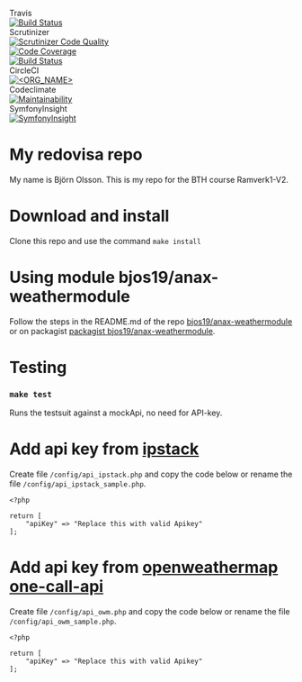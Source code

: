 Travis  
[![Build Status](https://travis-ci.com/bjorn-87/ramverk1.svg?branch=master)](https://travis-ci.com/bjorn-87/ramverk1)  
Scrutinizer  
[![Scrutinizer Code Quality](https://scrutinizer-ci.com/g/bjorn-87/ramverk1/badges/quality-score.png?b=master)](https://scrutinizer-ci.com/g/bjorn-87/ramverk1/?branch=master)  
[![Code Coverage](https://scrutinizer-ci.com/g/bjorn-87/ramverk1/badges/coverage.png?b=master)](https://scrutinizer-ci.com/g/bjorn-87/ramverk1/?branch=master)  
[![Build Status](https://scrutinizer-ci.com/g/bjorn-87/ramverk1/badges/build.png?b=master)](https://scrutinizer-ci.com/g/bjorn-87/ramverk1/build-status/master)  
CircleCI  
[![<ORG_NAME>](https://circleci.com/gh/bjorn-87/ramverk1.svg?style=svg)](https://app.circleci.com/pipelines/github/bjorn-87/ramverk1)  
Codeclimate  
[![Maintainability](https://api.codeclimate.com/v1/badges/83cf9ad1738c64e65f5c/maintainability)](https://codeclimate.com/github/bjorn-87/ramverk1/maintainability)  
SymfonyInsight  
[![SymfonyInsight](https://insight.symfony.com/projects/8e7e41d3-0f7f-4a2b-8e90-0e1ad7889ffa/mini.svg)](https://insight.symfony.com/projects/8e7e41d3-0f7f-4a2b-8e90-0e1ad7889ffa)  

My redovisa repo
================

My name is Björn Olsson.
This is my repo for the BTH course Ramverk1-V2.

# Download and install
Clone this repo and use the command `make install`

# Using module bjos19/anax-weathermodule

Follow the steps in the README.md of the repo [bjos19/anax-weathermodule](https://github.com/bjorn-87/anax-weathermodule)
or on packagist [packagist bjos19/anax-weathermodule](https://packagist.org/packages/bjos19/anax-weathermodule).

# Testing
### `make test`
Runs the testsuit against a mockApi, no need for API-key.

# Add api key from [ipstack](https://ipstack.com/)
Create file `/config/api_ipstack.php` and copy the code below or rename the file `/config/api_ipstack_sample.php`.  

```
<?php

return [
    "apiKey" => "Replace this with valid Apikey"
];
```

# Add api key from [openweathermap one-call-api](https://openweathermap.org/api/one-call-api)
Create file `/config/api_owm.php` and copy the code below or rename the file `/config/api_owm_sample.php`.  

```
<?php

return [
    "apiKey" => "Replace this with valid Apikey"
];
```
